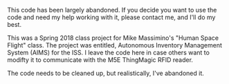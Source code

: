 This code has been largely abandoned.  If you decide you want to use the code and need my help working with it, please contact me, and I'll do my best.  

This was a Spring 2018 class project for Mike Massimino's "Human Space Flight" class.  The project was entitled, Autonomous Inventory Management System (AIMS) for the ISS.  I leave the code here in case others want to modifty it to communicate with the M5E ThingMagic RFID reader. 

The code needs to be cleaned up, but realistically, I've abandoned it.  
